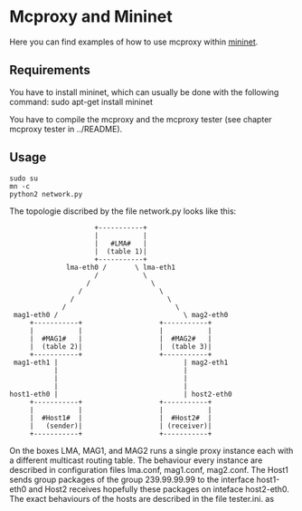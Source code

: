 <!--vim: set textwidth=80 formatoptions+=t wrapmargin=5 -->

Mcproxy and Mininet
===================
Here you can find examples of how to use mcproxy within [mininet](mininet.org).

Requirements
------------
You have to install mininet, which can usually be done with the following command:
    sudo apt-get install mininet
    
You have to compile the mcproxy and the mcproxy tester (see chapter mcproxy tester in ../README).

Usage   
-----   
    sudo su
    mn -c
    python2 network.py  



The topologie discribed by the file network.py looks like this:   
                  
                         +-----------+
                         |           |
                         |   #LMA#   |
                         |  (table 1)|
                         +-----------+
                  lma-eth0 /       \ lma-eth1         
                         /           \        
                       /               \      
                     /                   \    
                   /                       \  
                 /                           \
     mag1-eth0 /                               \ mag2-eth0
         +-----------+                   +-----------+
         |           |                   |           |
         |  #MAG1#   |                   |  #MAG2#   |
         |  (table 2)|                   |  (table 3)|
         +-----------+                   +-----------+
     mag1-eth1 |                               | mag2-eth1 
               |                               | 
               |                               | 
               |                               | 
    host1-eth0 |                               | host2-eth0 
         +-----------+                   +-----------+
         |           |                   |           |
         |  #Host1#  |                   |  #Host2#  |
         |   (sender)|                   | (receiver)|
         +-----------+                   +-----------+
          
On the boxes LMA, MAG1, and MAG2 runs a single proxy instance each with a
different multicast routing table. The behaviour every instance are described
in configuration files lma.conf, mag1.conf, mag2.conf.  The Host1 sends group
packages of the group 239.99.99.99 to the interface host1-eth0 and Host2
receives hopefully these packages on inteface host2-eth0. The exact behaviours
of the hosts are described in the file tester.ini. as
     
   
   
